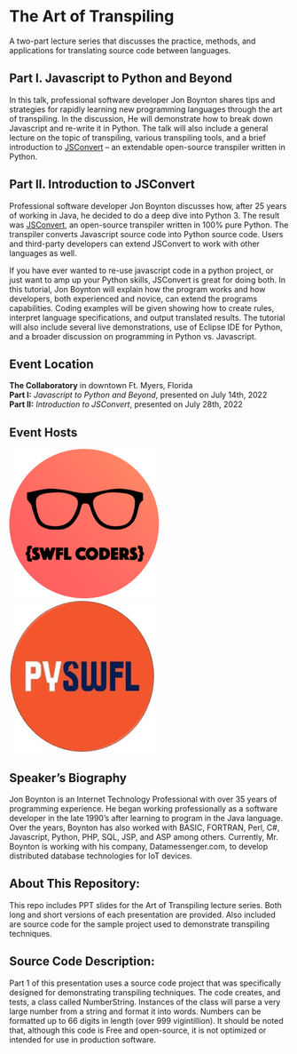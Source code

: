 # The Art of Transpiling
A two-part lecture series that discusses the practice, methods, and applications for translating source code between languages.

## Part I. Javascript to Python and Beyond

In this talk, professional software developer Jon Boynton shares tips and strategies for rapidly learning new programming languages through the art of transpiling. In the discussion, He will demonstrate how to break down Javascript and re-write it in Python. The talk will also include a general lecture on the topic of transpiling, various transpiling tools, and a brief introduction to [JSConvert](https://github.com/JonBoynton/JSConvert/) – an extendable open-source transpiler written in Python.

## Part II. Introduction to JSConvert

Professional software developer Jon Boynton discusses how, after 25 years of working in Java, he decided to do a deep dive into Python 3. The result was [JSConvert](https://github.com/JonBoynton/JSConvert/), an open-source transpiler written in 100% pure Python. The transpiler converts Javascript source code into Python source code. Users and third-party developers can extend JSConvert to work with other languages as well.

If you have ever wanted to re-use javascript code in a python project, or just want to amp up your Python skills, JSConvert is great for doing both. In this tutorial, Jon Boynton will explain how the program works and how developers, both experienced and novice, can extend the programs capabilities. Coding examples will be given showing how to create rules, interpret language specifications, and output translated results. The tutorial will also include several live demonstrations, use of Eclipse IDE for Python, and a broader discussion on programming in Python vs. Javascript.

## Event Location
**The Collaboratory** in downtown Ft. Myers, Florida<br>
**Part I:** *Javascript to Python and Beyond*, presented on July 14th, 2022<br>
**Part II:** *Introduction to JSConvert*, presented on July 28th, 2022<br>

## Event Hosts

[![SWFL Coders](./swflcoders_icon.png "SWFL Coders")](https://www.meetup.com/swfl-coders/)
[![Python SWFL](./pyswfl_icon.jpg "Python SWFL")](https://www.meetup.com/pythonswfl/)

## Speaker’s Biography

Jon Boynton is an Internet Technology Professional with over 35 years of programming experience. He began working professionally as a software developer in the late 1990’s after learning to program in the Java language.  Over the years, Boynton has also worked with BASIC, FORTRAN, Perl, C#, Javascript, Python, PHP, SQL, JSP, and ASP among others. Currently, Mr. Boynton is working with his company, Datamessenger.com, to develop distributed database technologies for IoT devices.

## About This Repository:

This repo includes PPT slides for the Art of Transpiling lecture series. Both long and short versions of each presentation are provided. Also included are source code for the sample project used to demonstrate transpiling techniques.

## Source Code Description:
Part 1 of this presentation uses a source code project that was specifically designed for demonstrating transpiling techniques. The code creates, and tests, a class called NumberString. Instances of the class will parse a very large number from a string and format it into words. Numbers can be formatted up to 66 digits in length (over 999 vigintillion). It should be noted that, although this code is Free and open-source, it is not optimized or intended for use in production software.
